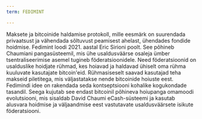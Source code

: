 ```yaml
---
term: FEDIMINT

---
```

Maksete ja bitcoinide haldamise protokoll, mille eesmärk on suurendada privaatsust ja vähendada sõltuvust peamisest ahelast, ühendades fondide hoidmise. Fedimint loodi 2021. aastal Eric Sirioni poolt. See põhineb Chaumiani pangasüsteemil, mis ühe usaldusväärse osaleja ümber tsentraliseerimise asemel tugineb föderatsioonidele. Need föderatsioonid on usalduslike hoidjate rühmad, kes hoiavad ja haldavad ühiselt oma rühma kuuluvate kasutajate bitcoin'eid. Rühmasiseselt saavad kasutajad teha makseid piletitega, mis väljastatakse nende bitcoinide hoiuste eest. Fedimindi idee on rakendada seda kontseptsiooni kohalike kogukondade tasandil. Seega kujutab see endast bitcoinil põhineva hoiupanga omamoodi evolutsiooni, mis sisaldab David Chaumi eCash-süsteemi ja kasutab alusvara hoidmise ja väljaandmise eest vastutavate usaldusväärsete isikute föderatsiooni.